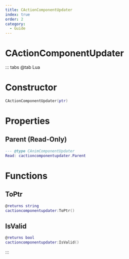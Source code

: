 ```yaml
---
title: CActionComponentUpdater
index: true
order: 2
category:
  - Guide
---
```


# CActionComponentUpdater

::: tabs
@tab Lua
# Constructor
```lua
CActionComponentUpdater(ptr)
```
# Properties
## Parent (Read-Only)
```lua
--- @type CAnimComponentUpdater
Read: cactioncomponentupdater.Parent
```
# Functions
## ToPtr
```lua
@returns string
cactioncomponentupdater:ToPtr()
```
## IsValid
```lua
@returns bool
cactioncomponentupdater:IsValid()
```

:::
